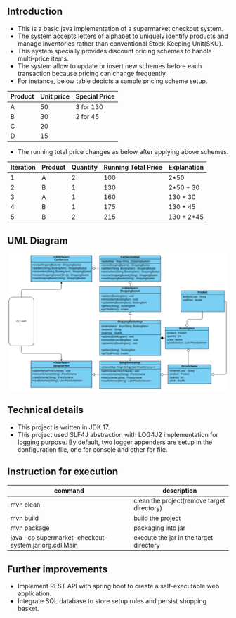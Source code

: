 Introduction
-
- This is a basic java implementation of a supermarket checkout system. 
- The system accepts letters of alphabet to uniquely identify products and manage inventories rather than conventional Stock Keeping Unit(SKU). 
- This system specially provides discount pricing schemes to handle multi-price items.
- The system allow to update or insert new schemes before each transaction because pricing can change frequently.
- For instance, below table depicts a sample pricing scheme setup. 

| Product | Unit price | Special Price |
| ------- | -----------|---------------|
| A | 50 | 3 for 130 |
| B | 30 | 2 for 45 |
| C | 20 ||
| D | 15 ||

- The running total price changes as below after applying above schemes.

| Iteration | Product | Quantity | Running Total Price | Explanation |
| ---- | ---- | ---- | ---- | ---- |
| 1 | A | 2 | 100 | 2*50 |
| 2 | B | 1 | 130 | 2*50 + 30 |
| 3 | A | 1 | 160 | 130 + 30 |
| 4 | B | 1 | 175 | 130 + 45 |
| 5 | B | 2 | 215 | 130 + 2*45 |

UML Diagram
-
![UML Diagram](images/uml_diagram.png)

Technical details
-
- This project is written in JDK 17.
- This project used SLF4J abstraction with LOG4J2 implementation for logging purpose.  By default, two logger appenders 
are setup in the configuration file, one for console and other for file.

Instruction for execution
-
| command | description                                |
| ------- |--------------------------------------------|
|mvn clean| clean the project(remove target directory) |
| mvn build | build the project                          |
| mvn package | packaging into jar                         |
| java -cp supermarket-checkout-system.jar org.cdl.Main | execute the jar in the target directory    |


Further improvements
-
- Implement REST API with spring boot to create a self-executable web application.
- Integrate SQL database to store setup rules and persist shopping basket.
